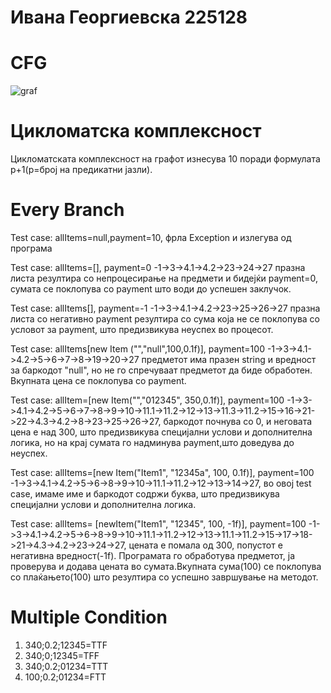 # Ивана Георгиевска 225128
# CFG
![graf](https://github.com/ivanageorgievska/SI_2024_lab2_225128/assets/166565130/c75eabd9-9475-40f6-9510-9e369fcdf111)
# Цикломатска комплексност
  Цикломатската комплексност на графот изнесува 10 поради формулата p+1(p=број на предикатни јазли).
# Every Branch
   Test case: allItems=null,payment=10, фрла Exception и излегува од програма

   Test case: allItems=[], payment=0 -1->3->4.1->4.2->23->24->27 празна листа резултира со непроцесирање на предмети и бидејќи payment=0, сумата се поклопува со payment што води до успешен заклучок.

   Test case: allItems[], payment=-1 -1->3->4.1->4.2->23->25->26->27 празна листа со негативно payment резултира со сума која не се поклопува со условот за payment, што предизвикува неуспех во процесот.

  Test case: allItems[new Item ("","null",100,0.1f)], payment=100 -1->3->4.1->4.2->5->6->7->8->19->20->27 предметот има празен string и вредност за баркодот "null", но не го спречуваат предметот да биде обработен. Вкупната цена се поклопува со payment.

  Test case: allItem=[new Item("","012345", 350,0.1f)], payment=100 -1->3->4.1->4.2->5->6->7->8->9->10->11.1->11.2->12->13->11.3->11.2->15->16->21->22->4.3->4.2->8->23->25->26->27, баркодот почнува со 0, и неговата цена е над 300, што предизвикува специјални услови и дополнителна логика, но на крај сумата го надминува payment,што доведува до неуспех. 

  Test case: allItems=[new Item("Item1", "12345a", 100, 0.1f)], payment=100 -1->3->4.1->4.2->5->6->8->9->10->11.1->11.2->12->13->14->27, во овој test case, имаме име и баркодот содржи буква, што предизвикува специјални услови и дополнителна логика.
    
   Test case: allItems= [newItem("Item1", "12345", 100, -1f)], payment=100 -1->3->4.1->4.2->5->6->8->9->10->11.1->11.2->12->13->11.1->11.2->15->17->18->21->4.3->4.2->23->24->27, цената е помала од 300, попустот е негативна вредност(-1f). Програмата го обработува предметот, ја проверува и додава цената во сумата.Вкупната сума(100) се поклопува со плаќањето(100) што резултира со успешно завршување на методот.

# Multiple Condition
1) 340;0.2;12345=TTF
2) 340;0;12345=TFF
3) 340;0.2;01234=TTT
4) 100;0.2;01234=FTT
